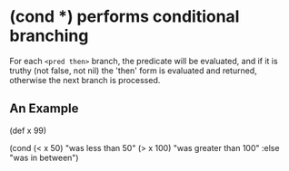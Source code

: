 # (cond <pred then>*) performs conditional branching
For each `<pred then>` branch, the predicate will be evaluated, and if it is truthy (not false, not nil) the 'then' form is evaluated and returned, otherwise the next branch is processed.

## An Example

  (def x 99)

  (cond
    (< x 50)  "was less than 50"
    (> x 100) "was greater than 100"
    :else     "was in between")
